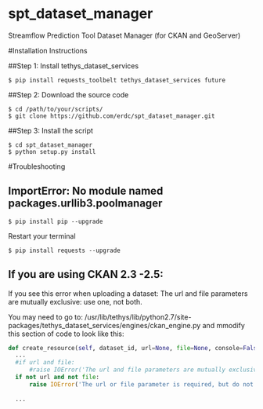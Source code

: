 # spt_dataset_manager
Streamflow Prediction Tool Dataset Manager (for CKAN and GeoServer)

#Installation Instructions

##Step 1: Install tethys_dataset_services
```
$ pip install requests_toolbelt tethys_dataset_services future
```
##Step 2: Download the source code
```
$ cd /path/to/your/scripts/
$ git clone https://github.com/erdc/spt_dataset_manager.git
```
##Step 3: Install the script
```
$ cd spt_dataset_manager
$ python setup.py install
```

#Troubleshooting
## ImportError: No module named packages.urllib3.poolmanager
```
$ pip install pip --upgrade
```
Restart your terminal
```
$ pip install requests --upgrade
```
## If you are using CKAN 2.3 -2.5:
If you see this error when uploading a dataset: The url and file parameters are mutually exclusive: use one, not both.

You may need to go to: /usr/lib/tethys/lib/python2.7/site-packages/tethys_dataset_services/engines/ckan_engine.py
and mmodify this section of code to look like this:
```python
def create_resource(self, dataset_id, url=None, file=None, console=False, **kwargs):
  ...
  #if url and file:
      #raise IOError('The url and file parameters are mutually exclusive: use one, not both.')
  if not url and not file:
      raise IOError('The url or file parameter is required, but do not use both.')
      
  ...


```
